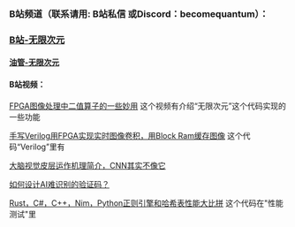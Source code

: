 
### B站频道（联系请用: B站私信 或Discord：becomequantum）：
### [B站-无限次元](https://space.bilibili.com/2139404925)

#### [油管-无限次元](https://www.youtube.com/channel/UCnmVomF61vO0EBD-sMXH4lg)

#### B站视频：
[FPGA图像处理中二值算子的一些妙用](https://www.bilibili.com/video/BV1WY411L7Bd) 这个视频有介绍“无限次元”这个代码实现的一些功能

[手写Verilog用FPGA实现实时图像卷积，用Block Ram缓存图像](https://www.bilibili.com/video/BV1B3411W7Ht) 这个代码“Verilog”里有 

[大脑视觉皮层运作机理简介，CNN其实不像它](https://www.bilibili.com/video/BV1ug4y1A7H4) 

[如何设计AI难识别的验证码？](https://www.bilibili.com/video/BV1CV411u7XV) 

[Rust，C#，C++，Nim，Python正则引擎和哈希表性能大比拼](https://www.bilibili.com/video/BV1Mu411w7q3) 这个代码在"性能测试"里
